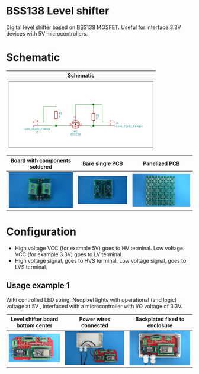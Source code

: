 
# BSS138 Level shifter

Digital level shifter based on BSS138 MOSFET. Useful for interface 3.3V devices with 5V microcontrollers.

# Schematic

Schematic                                                                  |
---------------------------------------------------------------------------|
![](/d-electronics/d06/assets/img/schematic.png)|

Board with components soldered                                        |Bare single PCB|Panelized PCB|
---------------------------------------------------------------------------|---------------|-------------|
![](/d-electronics/d06/assets/img/solderedterminals.jpg)|![](/d-electronics/d06/assets/img/barepcb.jpg)|![](/d-electronics/d06/assets/img/panel.jpg)


# Configuration

* High voltage VCC (for example 5V) goes to HV terminal. Low voltage VCC (for example 3.3V) goes to LV terminal. 
* High voltage signal, goes to HVS terminal. Low voltage signal, goes to LVS terminal.


## Usage example 1

WiFi controlled LED string. Neopixel lights with operational (and logic) voltage at 5V , interfaced with a microcontroller with I/O voltage of 3.3V.

Level shifter board bottom center|Power wires connected|Backplated fixed to enclosure|
------------------|---------------------|-----------------------------|
![](/d-electronics/d05/assets/img/singlepoint.jpg)|![](/d-electronics/d05/assets/img/wiresconnection.jpg)|![](/d-electronics/d05/assets/img/boardfixed.jpg)|

